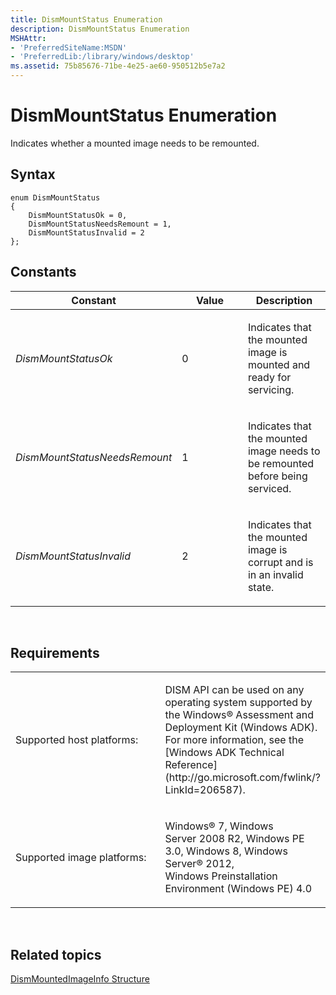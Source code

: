 ```yaml
---
title: DismMountStatus Enumeration
description: DismMountStatus Enumeration
MSHAttr:
- 'PreferredSiteName:MSDN'
- 'PreferredLib:/library/windows/desktop'
ms.assetid: 75b85676-71be-4e25-ae60-950512b5e7a2
---
```


# DismMountStatus Enumeration


Indicates whether a mounted image needs to be remounted.

## <span id="Syntax"></span><span id="syntax"></span><span id="SYNTAX"></span>Syntax


``` syntax
enum DismMountStatus
{
    DismMountStatusOk = 0,
    DismMountStatusNeedsRemount = 1,
    DismMountStatusInvalid = 2
};
```

## <span id="Constants"></span><span id="constants"></span><span id="CONSTANTS"></span>Constants


<table>
<colgroup>
<col width="33%" />
<col width="33%" />
<col width="33%" />
</colgroup>
<thead>
<tr class="header">
<th>Constant</th>
<th>Value</th>
<th>Description</th>
</tr>
</thead>
<tbody>
<tr class="odd">
<td><p><em>DismMountStatusOk</em></p></td>
<td><p>0</p></td>
<td><p>Indicates that the mounted image is mounted and ready for servicing.</p></td>
</tr>
<tr class="even">
<td><p><em>DismMountStatusNeedsRemount</em></p></td>
<td><p>1</p></td>
<td><p>Indicates that the mounted image needs to be remounted before being serviced.</p></td>
</tr>
<tr class="odd">
<td><p><em>DismMountStatusInvalid</em></p></td>
<td><p>2</p></td>
<td><p>Indicates that the mounted image is corrupt and is in an invalid state.</p></td>
</tr>
</tbody>
</table>

 

## <span id="Requirements"></span><span id="requirements"></span><span id="REQUIREMENTS"></span>Requirements


<table>
<colgroup>
<col width="50%" />
<col width="50%" />
</colgroup>
<tbody>
<tr class="odd">
<td><p>Supported host platforms:</p></td>
<td><p>DISM API can be used on any operating system supported by the Windows® Assessment and Deployment Kit (Windows ADK). For more information, see the [Windows ADK Technical Reference](http://go.microsoft.com/fwlink/?LinkId=206587).</p></td>
</tr>
<tr class="even">
<td><p>Supported image platforms:</p></td>
<td><p>Windows® 7, Windows Server 2008 R2, Windows PE 3.0, Windows 8, Windows Server® 2012, Windows Preinstallation Environment (Windows PE) 4.0</p></td>
</tr>
</tbody>
</table>

 

## <span id="related_topics"></span>Related topics


[DismMountedImageInfo Structure](dismmountedimageinfo-structure.md)

 

 




